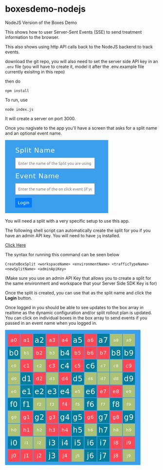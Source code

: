 # boxesdemo-nodejs
NodeJS Version of the Boxes Demo


This shows how to user Server-Sent Events (SSE) to send treatment information to the browser. 

This also shows using http API calls back to the NodeJS backend to track events.

download the git repo, you will also need to set the server side API key in an `.env` file (you will have to create it, model it after the .env.example file currently exisitng in this repo)

then do 

```
npm install
```


To run, use
```
node index.js
```

It will create a server on port 3000.


Once you nagivate to the app you'll have a screen that asks for a split name and an optional event name. 

![](app.jpg)

You will need a split with a very specific setup to use this app. 

The following shell script can automatically create the split for you if you have an admin API key. You will need to have `jq` installed.

[Click Here](CreateBoxSplit.sh)

The syntax for running this command can be seen below

```
CreateBoxSplit <workspaceName> <environmentName> <trafficTypeName> <newSplitName> <adminApiKey>
```

(Make sure you use an admin API Key that allows you to create a split for the same environment and workspace that your Server Side SDK Key is for)


Once the split is created, you can use that as the split name and click the **Login** button.

Once logged in you should be able to see updates to the box array in realtime as the dynamic configuration and/or split rollout plan is updated. You can click on individual boxes in the box array to send events if you passed in an event name when you logged in.

![](app2.jpg)